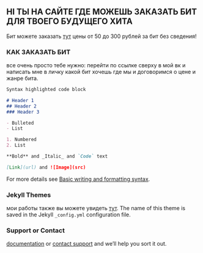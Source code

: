 ## HI ТЫ НА САЙТЕ ГДЕ МОЖЕШЬ ЗАКАЗАТЬ БИТ ДЛЯ ТВОЕГО БУДУЩЕГО ХИТА 

Бит можете заказать  [тут](https://github.com/Max86634/music.github.io/edit/gh-pages/index.md) цены от 50 до 300 рублей за бит без сведения!



### КАК ЗАКАЗАТЬ БИТ

все очень просто тебе нужно:
перейти по ссылке сверху в мой вк и написать мне в личку какой бит хочешь где мы и договоримся о цене и жанре бита.

```markdown
Syntax highlighted code block

# Header 1
## Header 2
### Header 3

- Bulleted
- List

1. Numbered
2. List

**Bold** and _Italic_ and `Code` text

[Link](url) and ![Image](src)
```

For more details see [Basic writing and formatting syntax](https://docs.github.com/en/github/writing-on-github/getting-started-with-writing-and-formatting-on-github/basic-writing-and-formatting-syntax).

### Jekyll Themes

мои работы также вы можете увидеть [тут](https://github.com/Max86634/music.github.io/settings/pages). The name of this theme is saved in the Jekyll `_config.yml` configuration file.

### Support or Contact

 [documentation](https://docs.github.com/categories/github-pages-basics/) or [contact support](https://support.github.com/contact) and we’ll help you sort it out.
